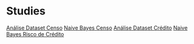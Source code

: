 # Studies

[Análise Dataset Censo](./Naive_Bayes/Análise_Dataset_Censo.ipynb)
[Naive Bayes Censo](./Naive_Bayes/)
[Análise Dataset Crédito](./Naive_Bayes/)
[Naive Bayes Risco de Crédito](./Naive_Bayes/)
[](./Naive_Bayes/)